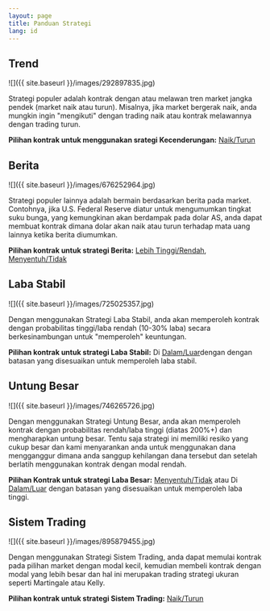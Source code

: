 ```yaml
---
layout: page
title: Panduan Strategi
lang: id
---
```


<h2>Trend</h2>

![]({{ site.baseurl }}/images/292897835.jpg)

Strategi populer adalah kontrak dengan atau melawan tren market jangka pendek (market naik atau turun). Misalnya, jika market bergerak naik, anda mungkin ingin "mengikuti" dengan trading naik atau kontrak melawannya dengan trading turun.

**Pilihan kontrak untuk menggunakan srategi Kecenderungan:** [Naik/Turun](https://www.binary.com/d/trade.cgi?l=ID&form_name=variablereturn)

## Berita

![]({{ site.baseurl }}/images/676252964.jpg)

Strategi populer lainnya adalah bermain berdasarkan berita pada market. Contohnya, jika U.S. Federal Reserve diatur untuk mengumumkan tingkat suku bunga, yang kemungkinan akan berdampak pada dolar AS, anda dapat membuat kontrak dimana dolar akan naik atau turun terhadap mata uang lainnya ketika berita diumumkan.

**Pilihan kontrak untuk strategi Berita:** [Lebih Tinggi/Rendah](https://www.binary.com/d/trade.cgi?l=ID&form_name=higherlower), [Menyentuh/Tidak](https://www.binary.com/d/trade.cgi?l=ID&form_name=touchnotouch)

## Laba Stabil

![]({{ site.baseurl }}/images/725025357.jpg)

Dengan menggunakan Strategi Laba Stabil, anda akan memperoleh kontrak dengan probabilitas tinggi/laba rendah (10-30% laba) secara berkesinambungan untuk "memperoleh" keuntungan.

**Pilihan kontrak untuk strategi Laba Stabil:** Di [Dalam/Luar](https://www.binary.com/d/trade.cgi?l=ID&form_name=staysinout)dengan dengan batasan yang disesuaikan untuk memperoleh laba stabil.

## Untung Besar

![]({{ site.baseurl }}/images/746265726.jpg)

Dengan menggunakan Strategi Untung Besar, anda akan memperoleh kontrak dengan probabilitas rendah/laba tinggi (diatas 200%+) dan mengharapkan untung besar. Tentu saja strategi ini memiliki resiko yang cukup besar dan kami menyarankan anda untuk menggunakan dana mengganggur dimana anda sanggup kehilangan dana tersebut dan setelah berlatih menggunakan kontrak dengan modal rendah.

**Pilihan Kontrak untuk strategi Laba Besar:** [Menyentuh/Tidak](https://www.binary.com/d/trade.cgi?l=ID&form_name=touchnotouch) atau Di [Dalam/Luar](https://www.binary.com/d/trade.cgi?l=ID&form_name=staysinout) dengan batasan yang disesuaikan untuk memperoleh laba tinggi.

## Sistem Trading

![]({{ site.baseurl }}/images/895879455.jpg)

Dengan menggunakan Strategi Sistem Trading, anda dapat memulai kontrak pada pilihan market dengan modal kecil, kemudian membeli kontrak dengan modal yang lebih besar dan hal ini merupakan trading strategi ukuran seperti Martingale atau Kelly.

**Pilihan kontrak untuk strategi Sistem Trading:** [Naik/Turun](https://www.binary.com/d/trade.cgi?l=ID&form_name=variablereturn)
